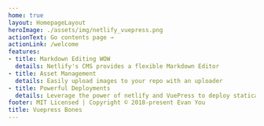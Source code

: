 ```yaml
---
home: true
layout: HomepageLayout
heroImage: ./assets/img/netlify_vuepress.png
actionText: Go contents page →
actionLink: /welcome
features:
- title: Markdown Editing WOW 
  details: Netlify's CMS provides a flexible Markdown Editor 
- title: Asset Management 
  details: Easily upload images to your repo with an uploader 
- title: Powerful Deployments
  details: Leverage the power of netlify and VuePress to deploy statically 
footer: MIT Licensed | Copyright © 2018-present Evan You
title: Vuepress Bones
---
```

